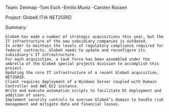 Team: Zenmap 
-Tom Esch
-Emilio Muniz
-Carsten Rossen 

Project: GlobeX ITIA NET2GRID

Summary:

    GlobeX has made a number of strategic acquisitions this year, but the IT infrastructure of the new subsidiary companies is outdated.
    In order to maintain the levels of regulatory compliance required for federal contracts, GlobeX needs to update and reconfigure its subsidiary's IT infrastructure.
    For each acquisition, a task force has been assembled under the umbrella of the GlobeX special projects division to accomplish this project.
    Updating the core IT infrastructure of a recent GlobeX acquisition, NET2GRID.
    Client requires deployment of a Windows Server coupled with Domain Controller and AWS EC2 instance. 
    Write and execute automation scripts to facilitate DC deployment and addition of users.
    Implement security controls to oversee GlobeX’s domain to handle risk management and mitigate data and financial losses.
